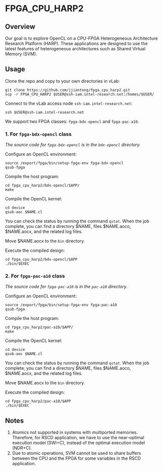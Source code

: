 # FPGA_CPU_HARP2

## Overview
Our goal is to explore OpenCL on a CPU-FPGA Heterogeneous Architecture Research Platform (HARP). These applications are designed to use the latest features of heterogeneous architectures such as Shared Virtual Memory (SVM).



## Usage
Clone the repo and copy to your own directories in vLab:
```
git clone https://github.com/jjiantong/fpga_cpu_harp2.git
scp -r FPGA_CPU_HARP2 $USER@ssh-iam.intel-research.net:/homes/$USER/
```

Connect to the vLab access node `ssh-iam.intel-research.net`:
```
ssh $USER@ssh-iam.intel-research.net
```

We support two FPGA classes: `fpga-bdx-opencl` and `fpga-pac-a10`.

### 1. For `fpga-bdx-opencl` class

*The source code for `fpga-bdx-opencl` is in the `bdx-opencl` directory.*


Configure an OpenCL environment:
```
source /export/fpga/bin/setup-fpga-env fpga-bdx-opencl
qsub-fpga
```

Compile the host program:
```
cd fpga_cpu_harp2/bdx-opencl/$APP/
make
```

Compile the OpenCL kernel:
```
cd device
qsub-aoc $NAME.cl
```

You can check the status by running the command `qstat`. When the job complete, you can find a directory $NAME, files $NAME.aoco, $NAME.aocx, and the related log files.

Move $NAME.aocx to the `bin` directory.


Execute the compiled design:
```
cd fpga_cpu_harp2/bdx-opencl/$APP
./bin/$EXEC
```


### 2. For `fpga-pac-a10` class

*The source code for `fpga-pac-a10` is in the `pac-a10` directory.*


Configure an OpenCL environment:
```
source /export/fpga/bin/setup-fpga-env fpga-pac-a10
qsub-fpga
```

Compile the host program:
```
cd fpga_cpu_harp2/pac-a10/$APP/
make
```

Compile the OpenCL kernel:
```
cd device
qsub-aoc $NAME.cl
```

You can check the status by running the command `qstat`. When the job complete, you can find a directory $NAME, files $NAME.aoco, $NAME.aocx, and the related log files.

Move $NAME.aocx to the `bin` directory.


Execute the compiled design:
```
cd fpga_cpu_harp2/pac-a10/$APP
./bin/$EXEC
```


## Notes
1. Atomics not supported in systems with multiported memories. Therefore, for RSCD application, we have to use the near-optimal execution model (SWI+C), instead of the optimal execution model (NDR+C).
2. Due to atomic operations, SVM cannot be used to share buffers between the CPU and the FPGA for some variables in the RSCD application.
